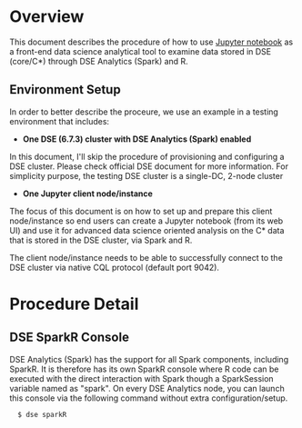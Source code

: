 # Overview

This document describes the procedure of how to use [Jupyter notebook](https://jupyter.org/) as a front-end data science analytical tool to examine data stored in DSE (core/C*) through DSE Analytics (Spark) and R. 

## Environment Setup

In order to better describe the proceure, we use an example in a testing environment that includes: 

* **One DSE (6.7.3) cluster with DSE Analytics (Spark) enabled** 

In this document, I'll skip the procedure of provisioning and configuring a DSE cluster. Please check official DSE document for more information. For simplicity purpose, the testing DSE cluster is a single-DC, 2-node cluster

* **One Jupyter client node/instance**

The focus of this document is on how to set up and prepare this client node/instance so end users can create a Jupyter notebook (from its web UI) and use it for advanced data science oriented analysis on the C* data that is stored in the DSE cluster, via Spark and R.

The client node/instance needs to be able to successfully connect to the DSE cluster via native CQL protocol (default port 9042). 

# Procedure Detail

## DSE SparkR Console

DSE Analytics (Spark) has the support for all Spark components, including SparkR. It is therefore has its own SparkR console where R code can be executed with the direct interaction with Spark though a SparkSession variable named as "spark". On every DSE Analytics node, you can launch this console via the following command without extra configuration/setup.
```
  $ dse sparkR
```

